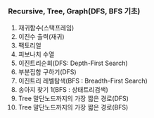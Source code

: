 ### Recursive, Tree, Graph(DFS, BFS 기초)
1. 재귀함수(스택프레임)
2. 이진수 출력(재귀)
3. 팩토리얼
4. 피보나치 수열
5. 이진트리순회(DFS: Depth-First Search)
6. 부분집합 구하기(DFS)
7. 이진트리 레벨탐색(BFS : Breadth-First Search)
8. 송아지 찾기 1(BFS : 상태트리검색)
9. Tree 말단노드까지의 가장 짧은 경로(DFS)
10. Tree 말단노드까지의 가장 짧은 경로(BFS)

